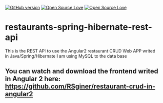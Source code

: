 [![GitHub version](https://badge.fury.io/gh/rsginer%2Frestaurants-spring-hibernate-rest-api-ONLY-BACKEND.svg)](https://badge.fury.io/gh/rsginer%2Frestaurants-spring-hibernate-rest-api-ONLY-BACKEND)
[![Open Source Love](https://badges.frapsoft.com/os/v1/open-source.svg?v=102)](https://github.com/RSginer/rcalendarjs/blob/master/LICENSE.md)
[![Open Source Love](https://badges.frapsoft.com/os/mit/mit.svg?v=102)](https://github.com/RSginer/restaurants-spring-hibernate-rest-api/blob/master/LICENSE)
# restaurants-spring-hibernate-rest-api
This is the REST API to use the Angular2 restaurant CRUD Web APP writed in Java/Spring/Hibernate I am using MySQL to the data base
## You can watch and download the frontend writed in Angular 2 here: <a href="https://github.com/RSginer/restaurant-crud-in-angular2">https://github.com/RSginer/restaurant-crud-in-angular2</a>
